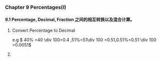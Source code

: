 ### Chapter 9 Percentages(I)

#### 9.1 Percentage, Decimal, Fraction 之间的相互转换以及混合计算。

1. Convert Percentage to Decimal

   e.g $ 40% =40 \div 100=0.4 $,$51%=51\div 100 =0.51,0.51%=0.51 \div 100 =0.0051$

2.